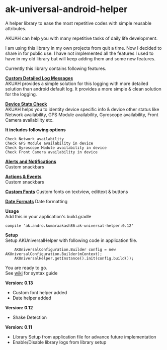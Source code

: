 # ak-universal-android-helper
A helper library to ease the most repetitive codes with simple reusable attributes.

AKUAH can help you with many repetitive tasks of daily life development.

I am using this library in my own projects from quit a time. Now I decided to share in for public use. 
I have not implemented all the features I used to have in my old library but will keep adding them and some new features. 

Currently this library contains following features.

[**Custom Detailed Log Messages**](https://github.com/kumar-aakash86/ak-universal-android-helper/wiki/Custom-Log-Messages)    
AKUAH provides a simple solution for this logging with more detailed solution than android default log. It provides a more simple & clean solution for the logging.
    
[**Device Stats Check**](https://github.com/kumar-aakash86/ak-universal-android-helper/wiki/Device-Stats-Check)    
AKUAH helps you to identity device specific info & device other status like Network availability, GPS Module availability, Gyroscope availability, Front Camera availability etc.

**It includes following options**

    Check Network availability
    Check GPS Module availability in device
    Check Gyroscope Module availability in device
    Check Front Camera availability in device
    
[**Alerts and Notifications**](https://github.com/kumar-aakash86/ak-universal-android-helper/wiki/Alerts-&-Notifications)    
Custom snackbars

[**Actions & Events**](https://github.com/kumar-aakash86/ak-universal-android-helper/wiki/Alerts-&-Notifications)    
Custom snackbars

[**Custom Fonts**](https://github.com/kumar-aakash86/ak-universal-android-helper/wiki/Custom-Fonts)
Custom fonts on textview, edittext & buttons

[**Date Formats**](https://github.com/kumar-aakash86/ak-universal-android-helper/wiki/Date-Formats)
Date formatting

**Usage**    
Add this in your application's build.gradle
    
    compile 'ak.andro.kumaraakash86:ak-universal-helper:0.12'


**Setup**    
Setup AKUniversalHelper with following code in application file.    

        AKUniversalConfiguration.Builder config = new AKUniversalConfiguration.Builder(mContext);
        AKUniversalHelper.getInstance().init(config.build());

You are ready to go.    
See [wiki](https://github.com/kumar-aakash86/ak-universal-android-helper/wiki) for syntax guide    


**Version: 0.13**
* Custom font helper added
* Date helper added

**Version: 0.12**    
* Shake Detection    
    
    
**Version: 0.11**    
* Library Setup from application file for advance future implementation
* Enable/Disable library logs from library setup